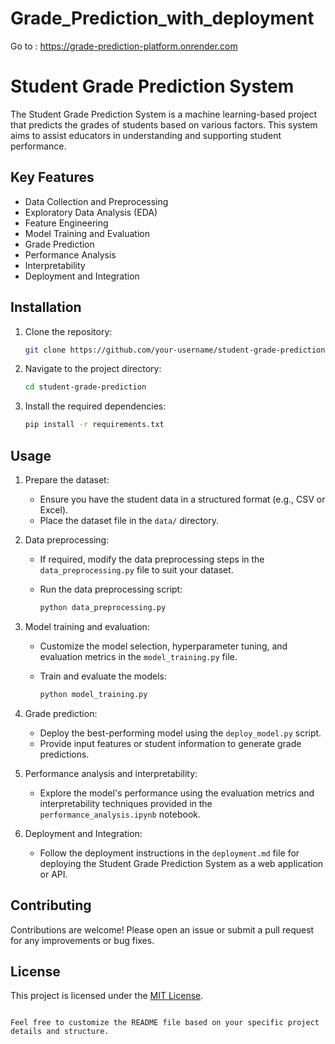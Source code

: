 # Grade_Prediction_with_deployment
Go to :
https://grade-prediction-platform.onrender.com

# Student Grade Prediction System

The Student Grade Prediction System is a machine learning-based project that predicts the grades of students based on various factors. This system aims to assist educators in understanding and supporting student performance.

## Key Features

- Data Collection and Preprocessing
- Exploratory Data Analysis (EDA)
- Feature Engineering
- Model Training and Evaluation
- Grade Prediction
- Performance Analysis
- Interpretability
- Deployment and Integration

## Installation

1. Clone the repository:

   ```bash
   git clone https://github.com/your-username/student-grade-prediction.git
   ```

2. Navigate to the project directory:

   ```bash
   cd student-grade-prediction
   ```

3. Install the required dependencies:

   ```bash
   pip install -r requirements.txt
   ```

## Usage

1. Prepare the dataset: 
   - Ensure you have the student data in a structured format (e.g., CSV or Excel).
   - Place the dataset file in the `data/` directory.

2. Data preprocessing:
   - If required, modify the data preprocessing steps in the `data_preprocessing.py` file to suit your dataset.
   - Run the data preprocessing script:

     ```bash
     python data_preprocessing.py
     ```

3. Model training and evaluation:
   - Customize the model selection, hyperparameter tuning, and evaluation metrics in the `model_training.py` file.
   - Train and evaluate the models:

     ```bash
     python model_training.py
     ```

4. Grade prediction:
   - Deploy the best-performing model using the `deploy_model.py` script.
   - Provide input features or student information to generate grade predictions.

5. Performance analysis and interpretability:
   - Explore the model's performance using the evaluation metrics and interpretability techniques provided in the `performance_analysis.ipynb` notebook.

6. Deployment and Integration:
   - Follow the deployment instructions in the `deployment.md` file for deploying the Student Grade Prediction System as a web application or API.

## Contributing

Contributions are welcome! Please open an issue or submit a pull request for any improvements or bug fixes.

## License

This project is licensed under the [MIT License](LICENSE).
```

Feel free to customize the README file based on your specific project details and structure.
